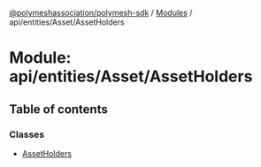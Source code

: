 [@polymeshassociation/polymesh-sdk](../README.md) / [Modules](../modules.md) / api/entities/Asset/AssetHolders

# Module: api/entities/Asset/AssetHolders

## Table of contents

### Classes

- [AssetHolders](../classes/api_entities_Asset_AssetHolders.AssetHolders.md)
